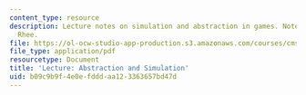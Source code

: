 ```yaml
---
content_type: resource
description: Lecture notes on simulation and abstraction in games. Notes by Clara
  Rhee.
file: https://ol-ocw-studio-app-production.s3.amazonaws.com/courses/cms-608-game-design-spring-2008/b09c9b9f4e0efdddaa123363657bd47d_MITCMS_608s08_lec_notes28.pdf
file_type: application/pdf
resourcetype: Document
title: 'Lecture: Abstraction and Simulation'
uid: b09c9b9f-4e0e-fddd-aa12-3363657bd47d
---
```

